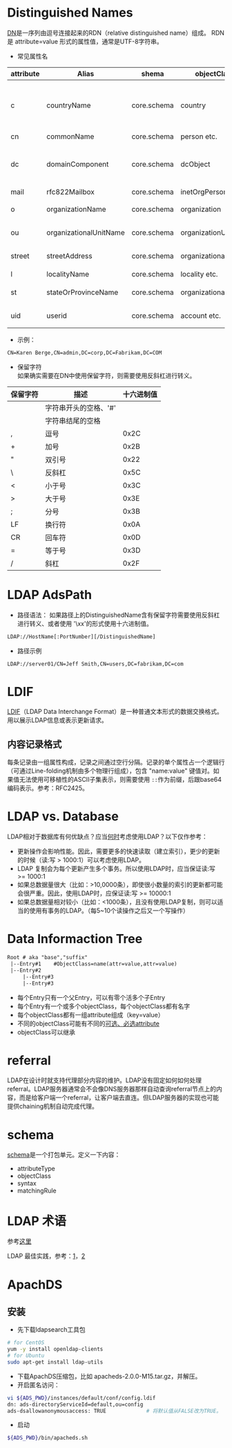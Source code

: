 # Distinguished Names
[DN](http://msdn.microsoft.com/en-us/library/aa366101(v=vs.85).aspx)是一序列由逗号连接起来的RDN（relative distinguished name）组成。
RDN是 attribute=value 形式的属性值，通常是UTF-8字符串。

* 常见属性名

attribute | Alias                   | shema        | objectClass         | notes
----------|-------------------------|--------------|---------------------|-----------------
c         | countryName             | core.schema | country              | ISO 3166:两位国家编码 
cn        | commonName              | core.schema | person etc.          |
dc        | domainComponent         | core.schema | dcObject             | 域名的任意部分
mail      | rfc822Mailbox           | core.schema | inetOrgPerson        |
o         | organizationName        | core.schema | organization         | 组织名称
ou        | organizationalUnitName  | core.schema | organizationUnit     | 单位名称
street    | streetAddress           | core.schema | organizationalPerson |街道地址
l         | localityName            | core.schema | locality etc.        | 地区
st        | stateOrProvinceName     | core.schema | organizationalPerson | 州名/省名
uid       | userid                  | core.schema | account etc.         | 用户名等

* 示例：
```txt
CN=Karen Berge,CN=admin,DC=corp,DC=Fabrikam,DC=COM
```

* 保留字符  
如果确实需要在DN中使用保留字符，则需要使用反斜杠进行转义。

保留字符 | 描述                       | 十六进制值
--------|---------------------------|---------
        | 字符串开头的空格、'#'       | 
        | 字符串结尾的空格            | 
,       | 逗号                       | 0x2C
+       | 加号                       | 0x2B
"       | 双引号                     | 0x22
\       | 反斜杠                     | 0x5C
<       | 小于号                     | 0x3C
>       | 大于号                     | 0x3E
;       | 分号                       | 0x3B
LF      | 换行符                     | 0x0A
CR      | 回车符                     | 0x0D
=       | 等于号                     | 0x3D
/       | 斜杠                       | 0x2F

# LDAP AdsPath
* 路径语法：
如果路径上的DistinguishedName含有保留字符需要使用反斜杠进行转义、或者使用 '\xx'的形式使用十六进制值。

```txt
LDAP://HostName[:PortNumber][/DistinguishedName]
```

* 路径示例
```txt
LDAP://server01/CN=Jeff Smith,CN=users,DC=fabrikam,DC=com
```
 
# LDIF
[LDIF](http://en.wikipedia.org/wiki/LDAP_Data_Interchange_Format)（LDAP Data Interchange Format）是一种普通文本形式的数据交换格式。用以展示LDAP信息或表示更新请求。

## 内容记录格式
每条记录由一组属性构成，记录之间通过空行分隔。记录的单个属性占一个逻辑行（可通过Line-folding机制由多个物理行组成），包含 "name:value" 键值对。如果值无法使用可移植性的ASCII子集表示，则需要使用 `::`作为前缀，后跟base64编码表示。参考：RFC2425。


# LDAP vs. Database
LDAP相对于数据库有何优缺点？应当[何时](http://www.zytrax.com/books/ldap/ch2/index.html#database)考虑使用LDAP？以下仅作参考：
* 更新操作会影响性能。因此，需要更多的快速读取（建立索引），更少的更新的时候（读:写 > 1000:1）可以考虑使用LDAP。
* LDAP 复制会为每个更新产生多个事务。所以使用LDAP时，应当保证读:写 >= 1000:1
* 如果总数据量很大（比如：>10,0000条），即使很小数量的索引的更新都可能会很严重。因此，使用LDAP时，应保证读:写 >= 10000:1
* 如果总数据量相对较小（比如：<1000条），且没有使用LDAP复制，则可以适当的使用有事务的LDAP。（每5~10个读操作之后又一个写操作）

# Data Informaction Tree
```txt
Root # aka "base","suffix"
 |--Entry#1    #ObjectClass=name(attr=value,attr=value)
 |--Entry#2
     |--Entry#3
     |--Entry#3
```
* 每个Entry只有一个父Entry，可以有零个活多个子Entry
* 每个Entry有一个或多个objectClass，每个objectClass都有名字
* 每个objectClass都有一组attribute组成（key=value）
* 不同的objectClass可能有不同的[可选、必选attribute](http://www.zytrax.com/books/ldap/ape/index.html#objectclasses)
* objectClass可以继承

# referral 
LDAP在设计时就支持代理部分内容的维护。LDAP没有固定如何如何处理referral。LDAP服务器通常会不会像DNS服务器那样自动查询referral节点上的内容，而是给客户端一个referral，让客户端去直连。但LDAP服务器的实现也可能提供chaining机制自动完成代理。

# schema
[schema](http://directory.apache.org/apacheds/basic-ug/2.3-introducing-schema.html)是一个打包单元。定义一下内容：
* attributeType
* objectClass 
* syntax
* matchingRule 

# LDAP 术语
参考[这里](http://www.zytrax.com/books/ldap/apd/)

LDAP 最佳实践，参考：[1](http://ldapmaven.com/2011/10/27/ldap-programming-best-practices/)，[2](http://www.ldapguru.info/ldap/ldap-programming-practices.html)


# ApachDS
## 安装
* 先下载ldapsearch工具包
```sh
# for CentOS
yum -y install openldap-clients
# for Ubuntu
sudo apt-get install ldap-utils
```
* 下载ApachDS压缩包，比如 apacheds-2.0.0-M15.tar.gz，并解压。
* 开启匿名访问：
```sh
vi ${ADS_PWD}/instances/default/conf/config.ldif
dn: ads-directoryServiceId=default,ou=config
ads-dsallowanonymousaccess: TRUE             # 将默认值从FALSE改为TRUE。
```
* 启动
```sh
${ADS_PWD}/bin/apacheds.sh
```